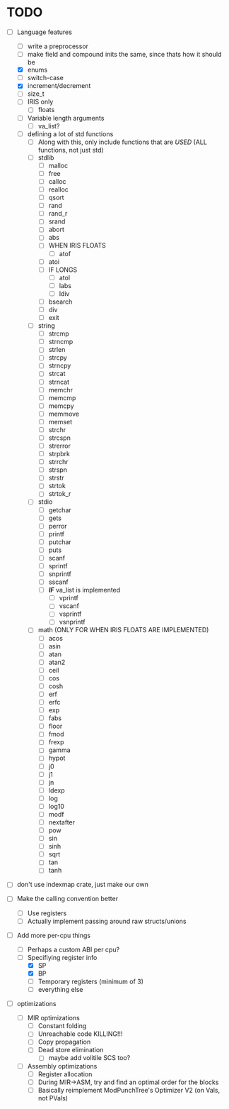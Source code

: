 # TODO

- [ ] Language features
  - [ ] write a preprocessor
  - [ ] make field and compound inits the same, since thats how it should be
  - [x] enums
  - [ ] switch-case
  - [x] increment/decrement
  - [ ] size_t
  - [ ] IRIS only
    - [ ] floats
  - [ ] Variable length arguments
    - [ ] va_list?
  - [ ] defining a lot of std functions
    - [ ] Along with this, only include functions that are *USED* (ALL functions, not just std)
    - [ ] stdlib
      - [ ] malloc
      - [ ] free
      - [ ] calloc
      - [ ] realloc
      - [ ] qsort
      - [ ] rand
      - [ ] rand_r
      - [ ] srand
      - [ ] abort
      - [ ] abs
      - [ ] WHEN IRIS FLOATS
        - [ ] atof
      - [ ] atoi
      - [ ] IF LONGS
        - [ ] atol
        - [ ] labs
        - [ ] ldiv
      - [ ] bsearch
      - [ ] div
      - [ ] exit
    - [ ] string
      - [ ] strcmp
      - [ ] strncmp
      - [ ] strlen
      - [ ] strcpy
      - [ ] strncpy
      - [ ] strcat
      - [ ] strncat
      - [ ] memchr
      - [ ] memcmp
      - [ ] memcpy
      - [ ] memmove
      - [ ] memset
      - [ ] strchr
      - [ ] strcspn
      - [ ] strerror
      - [ ] strpbrk
      - [ ] strrchr
      - [ ] strspn
      - [ ] strstr
      - [ ] strtok
      - [ ] strtok_r
    - [ ] stdio
      - [ ] getchar
      - [ ] gets
      - [ ] perror
      - [ ] printf
      - [ ] putchar
      - [ ] puts
      - [ ] scanf
      - [ ] sprintf
      - [ ] snprintf
      - [ ] sscanf
      - [ ] ***IF*** va_list is implemented
        - [ ] vprintf
        - [ ] vscanf
        - [ ] vsprintf
        - [ ] vsnprintf
    - [ ] math (ONLY FOR WHEN IRIS FLOATS ARE IMPLEMENTED)
      - [ ] acos
      - [ ] asin
      - [ ] atan
      - [ ] atan2
      - [ ] ceil
      - [ ] cos
      - [ ] cosh
      - [ ] erf
      - [ ] erfc
      - [ ] exp
      - [ ] fabs
      - [ ] floor
      - [ ] fmod
      - [ ] frexp
      - [ ] gamma
      - [ ] hypot
      - [ ] j0
      - [ ] j1
      - [ ] jn
      - [ ] ldexp
      - [ ] log
      - [ ] log10
      - [ ] modf
      - [ ] nextafter
      - [ ] pow
      - [ ] sin
      - [ ] sinh
      - [ ] sqrt
      - [ ] tan
      - [ ] tanh

- [ ] don't use indexmap crate, just make our own

- [ ] Make the calling convention better
  - [ ] Use registers
  - [ ] Actually implement passing around raw structs/unions

- [ ] Add more per-cpu things
  - [ ] Perhaps a custom ABI per cpu?
  - [ ] Specifiying register info
    - [x] SP
    - [x] BP
    - [ ] Temporary registers (minimum of 3)
    - [ ] everything else
- [ ] optimizations
  - [ ] MIR optimizations
    - [ ] Constant folding
    - [ ] Unreachable code KILLING!!!
    - [ ] Copy propagation
    - [ ] Dead store elimination
      - [ ] maybe add volitile SCS too?
  - [ ] Assembly optimizations
    - [ ] Register allocation
    - [ ] During MIR->ASM, try and find an optimal order for the blocks
    - [ ] Basically reimplement ModPunchTree's Optimizer V2 (on Vals, not PVals)
